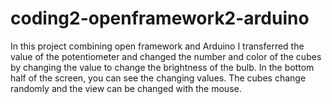 # coding2-openframework2-arduino
In this project combining open framework and Arduino I transferred the value of the potentiometer and changed the number and color of the cubes 
by changing the value to change the brightness of the bulb. In the bottom half of the screen, you can see the changing  values. The cubes change
randomly and the view can be changed with the mouse.
